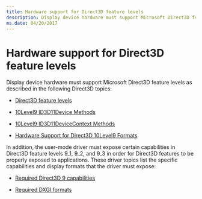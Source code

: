 ```yaml
---
title: Hardware support for Direct3D feature levels
description: Display device hardware must support Microsoft Direct3D feature levels as described in the following Direct3D topics Direct3D feature levels10Level9 ID3D11Device Methods10Level9 ID3D11DeviceContext MethodsHardware Support for Direct3D 10Level9 FormatsIn addition, the user-mode driver must expose certain capabilities in Direct3D feature levels 9_1, 9_2, and 9_3 in order for Direct3D features to be properly exposed to applications. These driver topics list the specific capabilities and display formats that the driver must expose Required Direct3D 9 capabilitiesRequired DXGI formats.
ms.date: 04/20/2017
---
```


# Hardware support for Direct3D feature levels


Display device hardware must support Microsoft Direct3D feature levels as described in the following Direct3D topics:

-   [Direct3D feature levels](/windows/desktop/direct3d11/overviews-direct3d-11-devices-downlevel-intro)

-   [10Level9 ID3D11Device Methods](/windows/desktop/direct3d11/d3d11-graphics-reference-10level9-device)

-   [10Level9 ID3D11DeviceContext Methods](/windows/desktop/direct3d11/d3d11-graphics-reference-10level9-context)

-   [Hardware Support for Direct3D 10Level9 Formats](/previous-versions/ff471324(v=vs.85))

In addition, the user-mode driver must expose certain capabilities in Direct3D feature levels 9\_1, 9\_2, and 9\_3 in order for Direct3D features to be properly exposed to applications. These driver topics list the specific capabilities and display formats that the driver must expose:
-   [Required Direct3D 9 capabilities](required-direct3d-9-capabilities.md)

-   [Required DXGI formats](required-dxgi-formats.md)

 

